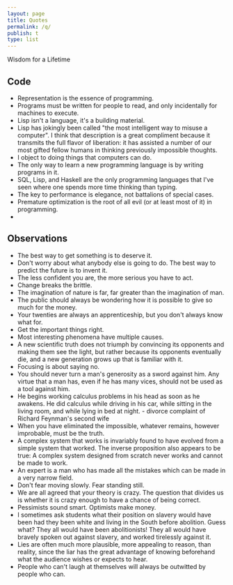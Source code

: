 ```yaml
---
layout: page
title: Quotes
permalink: /q/
publish: t
type: list
---
```


Wisdom for a Lifetime

## Code
 - Representation is the essence of programming.
 - Programs must be written for people to read, and only incidentally for machines to execute.
 - Lisp isn't a language, it's a building material.
 - Lisp has jokingly been called "the most intelligent way to misuse a computer". I think that description is a great compliment because it transmits the full flavor of liberation: it has assisted a number of our most gifted fellow humans in thinking previously impossible thoughts.
 - I object to doing things that computers can do.
 - The only way to learn a new programming language is by writing programs in it.
 - SQL, Lisp, and Haskell are the only programming languages that I've seen where one spends more time thinking than typing.
 - The key to performance is elegance, not battalions of special cases.
 - Premature optimization is the root of all evil (or at least most of it) in programming.
 - 

## Observations
 - The best way to get something is to deserve it.
 - Don't worry about what anybody else is going to do. The best way to predict the future is to invent it.
 - The less confident you are, the more serious you have to act.
 - Change breaks the brittle.
 - The imagination of nature is far, far greater than the imagination of man.
 - The public should always be wondering how it is possible to give so much for the money.
 - Your twenties are always an apprenticeship, but you don't always know what for.
 - Get the important things right.
 - Most interesting phenomena have multiple causes.
 - A new scientific truth does not triumph by convincing its opponents and making them see the light, but rather because its opponents eventually die, and a new generation grows up that is familiar with it.
 - Focusing is about saying no.
 - You should never turn a man's generosity as a sword against him. Any virtue that a man has, even if he has many vices, should not be used as a tool against him.
 - He begins working calculus problems in his head as soon as he awakens. He did calculus while driving in his car, while sitting in the living room, and while lying in bed at night. - divorce complaint of Richard Feynman's second wife
 - When you have eliminated the impossible, whatever remains, however improbable, must be the truth.
 - A complex system that works is invariably found to have evolved from a simple system that worked. The inverse proposition also appears to be true: A complex system designed from scratch never works and cannot be made to work.
 - An expert is a man who has made all the mistakes which can be made in a very narrow field.
 - Don't fear moving slowly. Fear standing still.
 - We are all agreed that your theory is crazy. The question that divides us is whether it is crazy enough to have a chance of being correct.
 - Pessimists sound smart. Optimists make money.
 - I sometimes ask students what their position on slavery would have been had they been white and living in the South before abolition. Guess what? They all would have been abolitionists! They all would have bravely spoken out against slavery, and worked tirelessly against it.
 - Lies are often much more plausible, more appealing to reason, than reality, since the liar has the great advantage of knowing beforehand what the audience wishes or expects to hear.
 - People who can't laugh at themselves will always be outwitted by people who can.
